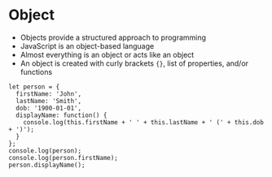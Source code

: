 # Object

* Objects provide a structured approach to programming
* JavaScript is an object-based language
* Almost everything is an object or acts like an object
* An object is created with curly brackets `{}`, list of properties, and/or functions
```
let person = {
  firstName: 'John',
  lastName: 'Smith',
  dob: '1900-01-01',
  displayName: function() {
    console.log(this.firstName + ' ' + this.lastName + ' (' + this.dob + ')');
  }
};
console.log(person);
console.log(person.firstName);
person.displayName();
```
